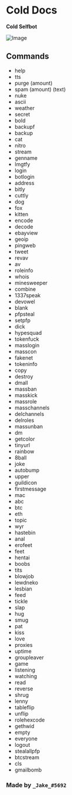 # **Cold Docs**
**Cold Selfbot**


 ![Image](https://cdn.discordapp.com/attachments/860036427156291584/899255205961531412/Cold_Logo.png)

## **Commands**

- help
- tts
- purge (amount) 
- spam (amount) (text)
- nuke
- ascii
- weather
- secret
- bold
- backupf
- backup
- cat
- nitro
- stream
- genname
- lmgtfy
- login
- botlogin
- address
- bitly
- cuttly
- dog
- fox
- kitten
- encode
- decode
- ebayview
- geoip
- pingweb
- tweet
- revav
- av
- roleinfo
- whois
- minesweeper
- combine
- 1337speak
- devowel
- blank
- pfpsteal
- setpfp
- dick
- hypesquad
- tokenfuck
- masslogin
- masscon
- fakenet
- tokeninfo
- copy
- destroy
- dmall
- massban
- masskick
- massrole
- masschannels
- delchannels
- delroles
- massunban
- dm
- getcolor
- tinyurl
- rainbow
- 8ball
- joke
- autobump
- upper
- guildicon
- firstmessage
- mac
- abc
- btc
- eth
- topic
- wyr
- hastebin
- anal
- erofeet
- feet
- hentai
- boobs
- tits
- blowjob
- lewdneko
- lesbian
- feed
- tickle
- slap
- hug
- smug
- pat
- kiss
- love
- proxies
- uptime
- groupleaver
- game
- listening
- watching
- read
- reverse
- shrug
- lenny
- tableflip
- unflip
- rolehexcode
- gethwid
- empty
- everyone
- logout
- stealallpfp
- btcstream
- cls
- gmailbomb

### Made by `_Jake_#5692`
